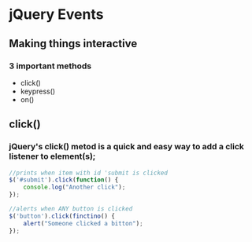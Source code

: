 # jQuery Events
## Making things interactive

### 3 important methods
* click()
* keypress()
* on()

## click()
### jQuery's click() metod is a quick and easy way to add a click listener to element(s);
```javascript
//prints when item with id 'submit is clicked
$('#submit').click(function() {
    console.log("Another click");
});

//alerts when ANY button is clicked
$('button').click(finctino() {
    alert("Someone clicked a bitton");
});
```

